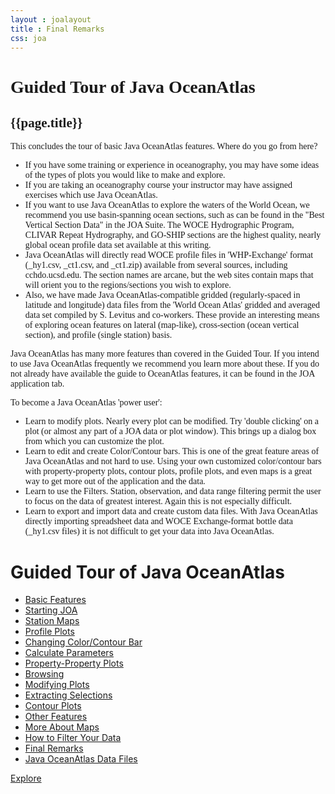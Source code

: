 ```yaml
---
layout : joalayout
title : Final Remarks
css: joa
---
```

<center>
<div id="container" class="tour page  row-fluid" style="max-width:125vh;text-align:left;">
<div id="main_content" class="contained span8">
<div id="top"></div>
<div id="guided_tour" style="font-family:verdana;">
	<h1>Guided Tour of Java OceanAtlas </h1>
	<h2>{{page.title}}</h2>
	<div id="guided_tour_content">

<p>This concludes the tour of basic Java OceanAtlas features. Where do you go from here?
	<ul>

<li>If you have some training or experience in oceanography, you may have some ideas of the types of plots you would like to make and explore.</li>

<li>If you are taking an oceanography course your instructor may have assigned exercises which use Java OceanAtlas.</li>

<li>If you want to use Java OceanAtlas to explore the waters of the World Ocean, we recommend you use basin-spanning ocean sections, such as can be found in the "Best Vertical Section Data" in the JOA Suite. The WOCE Hydrographic Program, CLIVAR Repeat Hydrography, and GO-SHIP sections are the highest quality, nearly global ocean profile data set available at this writing.</li>

<li>Java OceanAtlas will directly read WOCE profile files in 'WHP-Exchange' format (_hy1.csv, _ct1.csv, and _ct1.zip) available from several sources, including cchdo.ucsd.edu. The section names are arcane, but the web sites contain maps that will orient you to the regions/sections you wish to explore.</li>

<li>Also, we have made Java OceanAtlas-compatible gridded (regularly-spaced in latitude and longitude) data files from the 'World Ocean Atlas' gridded and averaged data set compiled by S. Levitus and co-workers. These provide an interesting means of exploring ocean features on lateral (map-like), cross-section (ocean vertical section), and profile (single station) basis.</li>

</ul>
</p>

<p>
Java OceanAtlas has many more features than covered in the Guided Tour. If you intend to use Java OceanAtlas frequently we recommend you learn more about these. If you do not already have available the guide to OceanAtlas features, it can be found in the JOA application tab.</p>

<p>
To become a Java OceanAtlas 'power user':<ul>

<li>Learn to modify plots. Nearly every plot can be modified. Try 'double clicking' on a plot (or almost any part of a JOA data or plot window). This brings up a dialog box from which you can customize the plot.</li>

<li>Learn to edit and create Color/Contour bars. This is one of the great feature areas of Java OceanAtlas and not hard to use. Using your own customized color/contour bars with property-property plots, contour plots, profile plots, and even maps is a great way to get more out of the application and the data.</li>

<li>Learn to use the Filters. Station, observation, and data range filtering permit the user to focus on the data of greatest interest. Again this is not especially difficult.</li>

<li>Learn to export and import data and create custom data files. With Java OceanAtlas directly importing spreadsheet data and WOCE Exchange-format bottle data (_hy1.csv files) it is not difficult to get your data into Java OceanAtlas.</li>

</ul>
</p>

</div>
</div>
		</div>     
		<div id="right" class="span4">        
<h1>Guided Tour of Java OceanAtlas</h1>
<ul>
<li><a href="basic_features.html">Basic Features</a></li>
<li><a href="starting_joa.html">Starting JOA</a></li>
<li><a href="station_maps.html">Station Maps</a></li>
<li><a href="profile_plots.html">Profile Plots</a></li>
<li><a href="changing_color_bar.html">Changing Color/Contour Bar</a></li>
<li><a href="calculate_parameters.html">Calculate Parameters</a></li>
<li><a href="property_plots.html">Property-Property Plots</a></li>
<li><a href="browsing.html">Browsing</a></li>
<li><a href="modifying_plots.html">Modifying Plots</a></li>
<li><a href="extracting_selections.html">Extracting Selections</a></li>
<li><a href="contour_plots.html">Contour Plots</a></li>
<li><a href="other_features.html">Other Features</a></li>
<li><a href="more_about_maps.html">More About Maps</a></li>
<li><a href="how_to_filter_your_data.html">How to Filter Your Data</a></li>
<li class="active"><a href="final_remarks.html">Final Remarks</a></li>
<li><a href="joa_data_files.html">Java OceanAtlas Data Files</a></li>
</ul>

<p><a class="cta-btn align-middle" href="joa.html">Explore</a></p>
				</div>       
			</div>
</center>
